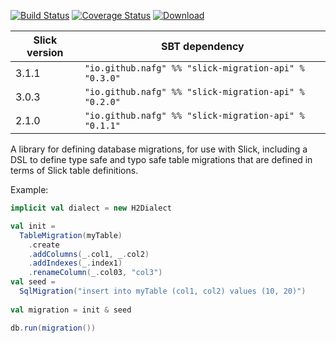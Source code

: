 [![Build Status](https://travis-ci.org/nafg/slick-migration-api.svg?branch=master)](https://travis-ci.org/nafg/slick-migration-api)
[![Coverage Status](https://img.shields.io/coveralls/nafg/slick-migration-api.svg)](https://coveralls.io/r/nafg/slick-migration-api?branch=master)
[![Download](https://api.bintray.com/packages/naftoligug/maven/slick-migration-api/images/download.svg) ](https://bintray.com/naftoligug/maven/slick-migration-api/_latestVersion)

| Slick version | SBT dependency                                        |
|---------------|-------------------------------------------------------|
| 3.1.1         | `"io.github.nafg" %% "slick-migration-api" % "0.3.0"` |
| 3.0.3         | `"io.github.nafg" %% "slick-migration-api" % "0.2.0"` |
| 2.1.0         | `"io.github.nafg" %% "slick-migration-api" % "0.1.1"` |

A library for defining database migrations, for use with Slick,
including a DSL to define type safe and typo safe table migrations
that are defined in terms of Slick table definitions.

Example:

````scala
implicit val dialect = new H2Dialect

val init =
  TableMigration(myTable)
    .create
    .addColumns(_.col1, _.col2)
    .addIndexes(_.index1)
    .renameColumn(_.col03, "col3")
val seed =
  SqlMigration("insert into myTable (col1, col2) values (10, 20)")
  
val migration = init & seed

db.run(migration())
````
